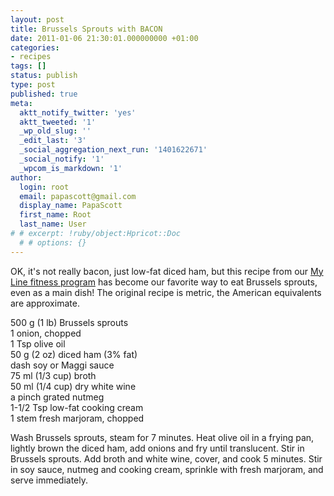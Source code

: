 ```yaml
---
layout: post
title: Brussels Sprouts with BACON
date: 2011-01-06 21:30:01.000000000 +01:00
categories:
- recipes
tags: []
status: publish
type: post
published: true
meta:
  aktt_notify_twitter: 'yes'
  aktt_tweeted: '1'
  _wp_old_slug: ''
  _edit_last: '3'
  _social_aggregation_next_run: '1401622671'
  _social_notify: '1'
  _wpcom_is_markdown: '1'
author:
  login: root
  email: papascott@gmail.com
  display_name: PapaScott
  first_name: Root
  last_name: User
# # excerpt: !ruby/object:Hpricot::Doc
  # # options: {}
---
```

<p>OK, it's not really bacon, just low-fat diced ham, but this recipe from our <a href="http://www.myline24.de/">My Line fitness program</a> has become our favorite way to eat Brussels sprouts, even as a main dish! The original recipe is metric, the American equivalents are approximate.</p>
<p>500 g (1 lb) Brussels sprouts<br />
1 onion, chopped<br />
1 Tsp olive oil<br />
50 g (2 oz) diced ham (3% fat)<br />
dash soy or Maggi sauce<br />
75 ml (1/3 cup) broth<br />
50 ml (1/4 cup) dry white wine<br />
a pinch grated nutmeg<br />
1-1/2 Tsp low-fat cooking cream<br />
1 stem fresh marjoram, chopped</p>
<p>Wash Brussels sprouts, steam for 7 minutes. Heat olive oil in a frying pan, lightly brown the diced ham, add onions and fry until translucent. Stir in Brussels sprouts. Add broth and white wine, cover, and cook 5 minutes. Stir in soy sauce, nutmeg and cooking cream, sprinkle with fresh marjoram, and serve immediately.</p>
